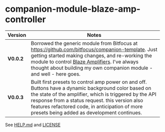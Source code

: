 # companion-module-blaze-amp-controller

| Version | Notes| 
| ---------- | -----------------------------------|
| **V0.0.2** | Borrowed the generic module from Bitfocus at https://github.com/bitfocus/companion-template. Just getting started making changes, and re-working the module to control [Blaze Amplifiers](www.blaze-audio.com). I've always thought about building my own companion module - and well - here goes.|
| **V0.0.3** | Built first presets to control amp power on and off. Buttons have a  dynamic background color based on the state of the amplifier, which is triggered by the API response from a status request. this version also features refactored code, in anticipation of more presets being added as development continues.|


See [HELP.md](./companion/HELP.md) and [LICENSE](../LICENSE)
